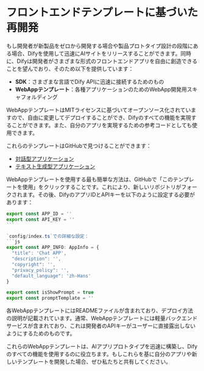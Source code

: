 # フロントエンドテンプレートに基づいた再開発

もし開発者が新製品をゼロから開発する場合や製品プロトタイプ設計の段階にある場合、Difyを使用して迅速にAIサイトをリリースすることができます。同時に、Difyは開発者がさまざまな形式のフロントエンドアプリを自由に創造できることを望んでおり、そのため以下を提供しています：

* **SDK**：さまざまな言語でDify APIに迅速に接続するためのもの
* **WebAppテンプレート**：各種アプリケーションのためのWebApp開発用スキャフォルディング

WebAppテンプレートはMITライセンスに基づいてオープンソース化されていますので、自由に変更してデプロイすることができ、Difyのすべての機能を実現することができます。また、自分のアプリを実現するための参考コードとしても使用できます。

これらのテンプレートはGitHubで見つけることができます：

* [対話型アプリケーション](https://github.com/langgenius/webapp-conversation)
* [テキスト生成型アプリケーション](https://github.com/langgenius/webapp-text-generator)

WebAppテンプレートを使用する最も簡単な方法は、GitHubで「このテンプレートを使用」をクリックすることです。これにより、新しいリポジトリがフォークされます。その後、DifyのアプリIDとAPIキーを以下のように設定する必要があります：

````javascript
export const APP_ID = ''
export const API_KEY = ''
```

`config/index.ts`での詳細な設定：
```js
export const APP_INFO: AppInfo = {
  "title": 'Chat APP',
  "description": '',
  "copyright": '',
  "privacy_policy": '',
  "default_language": 'zh-Hans'
}

export const isShowPrompt = true
export const promptTemplate = ''
````

各WebAppテンプレートにはREADMEファイルが含まれており、デプロイ方法の説明が記載されています。通常、WebAppテンプレートには軽量バックエンドサービスが含まれており、これは開発者のAPIキーがユーザーに直接露出しないようにするためのものです。

これらのWebAppテンプレートは、AIアプリプロトタイプを迅速に構築し、Difyのすべての機能を使用するのに役立ちます。もしこれらを基に自分のアプリや新しいテンプレートを開発した場合、ぜひ私たちと共有してください。
